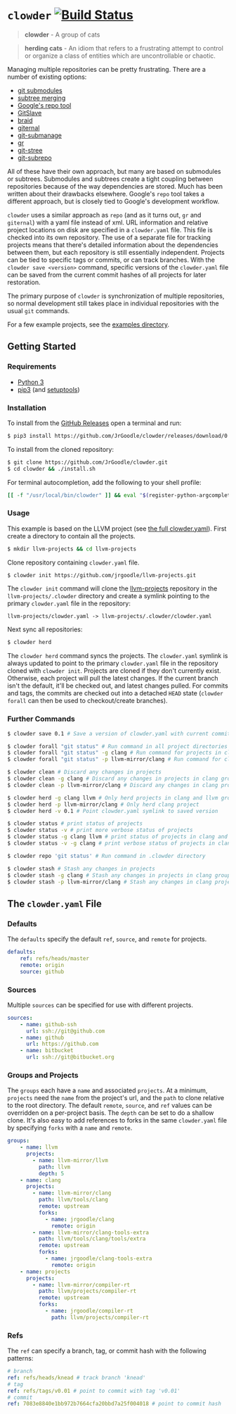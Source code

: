 # `clowder` [![Build Status](https://travis-ci.org/JrGoodle/clowder.svg)](https://travis-ci.org/JrGoodle/clowder)

> **clowder** - A group of cats

> **herding cats** - An idiom that refers to a frustrating attempt to control or organize a class of entities which are uncontrollable or chaotic.

Managing multiple repositories can be pretty frustrating. There are a number of existing options:

- [git submodules](https://git-scm.com/book/en/v2/Git-Tools-Submodules)
- [subtree merging](https://git-scm.com/book/en/v1/Git-Tools-Subtree-Merging)
- [Google's repo tool](https://code.google.com/p/git-repo/)
- [GitSlave](http://gitslave.sourceforge.net)
- [braid](https://github.com/cristibalan/braid)
- [giternal](https://github.com/patmaddox/giternal)
- [git-submanage](https://github.com/idbrii/git-submanage)
- [gr](https://github.com/mixu/gr)
- [git-stree](https://github.com/tdd/git-stree)
- [git-subrepo](https://github.com/ingydotnet/git-subrepo)

All of these have their own approach, but many are based on submodules or subtrees. Submodules and subtrees create a tight coupling between repositories because of the way dependencies are stored. Much has been written about their drawbacks elsewhere. Google's `repo` tool takes a different approach, but is closely tied to Google's development workflow.

`clowder` uses a similar approach as `repo` (and as it turns out, `gr` and `giternal`) with a yaml file instead of xml. URL information and relative project locations on disk are specified in a `clowder.yaml` file. This file is checked into its own repository. The use of a separate file for tracking projects means that there's detailed information about the dependencies between them, but each repository is still essentially independent. Projects can be tied to specific tags or commits, or can track branches. With the `clowder save <version>` command, specific versions of the `clowder.yaml` file can be saved from the current commit hashes of all projects for later restoration.

The primary purpose of `clowder` is synchronization of multiple repositories, so normal development still takes place in individual repositories with the usual `git` commands.

For a few example projects, see the [examples directory](https://github.com/JrGoodle/clowder/tree/master/examples).

## Getting Started

### Requirements

- [Python 3](https://www.python.org/downloads/)
- [pip3](https://pypi.python.org/pypi/pip) (and [setuptools](https://pypi.python.org/pypi/setuptools))

### Installation

To install from the [GitHub Releases](https://github.com/JrGoodle/clowder/releases) open a terminal and run:

```bash
$ pip3 install https://github.com/JrGoodle/clowder/releases/download/0.9.0/clowder-0.9.0-py3-none-any.whl
```

To install from the cloned repository:

```bash
$ git clone https://github.com/JrGoodle/clowder.git
$ cd clowder && ./install.sh
```

For terminal autocompletion, add the following to your shell profile:

```bash
[[ -f "/usr/local/bin/clowder" ]] && eval "$(register-python-argcomplete clowder)"
```

### Usage

This example is based on the LLVM project (see [the full clowder.yaml](https://github.com/JrGoodle/llvm-projects/blob/master/clowder.yaml)). First create a directory to contain all the projects.

```bash
$ mkdir llvm-projects && cd llvm-projects
```

Clone repository containing `clowder.yaml` file.

```bash
$ clowder init https://github.com/jrgoodle/llvm-projects.git
```

The `clowder init` command will clone the [llvm-projects](https://github.com/jrgoodle/llvm-projects.git) repository in the `llvm-projects/.clowder` directory and create a symlink pointing to the primary `clowder.yaml` file in the repository:

```
llvm-projects/clowder.yaml -> llvm-projects/.clowder/clowder.yaml
```

Next sync all repositories:

```bash
$ clowder herd
```

The `clowder herd` command syncs the projects. The `clowder.yaml` symlink is always updated to point to the primary `clowder.yaml` file in the repository cloned with `clowder init`. Projects are cloned if they don't currently exist. Otherwise, each project will pull the latest changes. If the current branch isn't the default, it'll be checked out, and latest changes pulled. For commits and tags, the commits are checked out into a detached `HEAD` state (`clowder forall` can then be used to checkout/create branches).

### Further Commands

```bash
$ clowder save 0.1 # Save a version of clowder.yaml with current commit sha's
```

```bash
$ clowder forall "git status" # Run command in all project directories
$ clowder forall "git status" -g clang # Run command for projects in clang group
$ clowder forall "git status" -p llvm-mirror/clang # Run command for clang project
```

```bash
$ clowder clean # Discard any changes in projects
$ clowder clean -g clang # Discard any changes in projects in clang group
$ clowder clean -p llvm-mirror/clang # Discard any changes in clang project
```

```bash
$ clowder herd -g clang llvm # Only herd projects in clang and llvm groups
$ clowder herd -p llvm-mirror/clang # Only herd clang project
$ clowder herd -v 0.1 # Point clowder.yaml symlink to saved version
```

```bash
$ clowder status # print status of projects
$ clowder status -v # print more verbose status of projects
$ clowder status -g clang llvm # print status of projects in clang and llvm groups
$ clowder status -v -g clang # print verbose status of projects in clang group
```

```bash
$ clowder repo 'git status' # Run command in .clowder directory
```

```bash
$ clowder stash # Stash any changes in projects
$ clowder stash -g clang # Stash any changes in projects in clang group
$ clowder stash -p llvm-mirror/clang # Stash any changes in clang project
```

## The `clowder.yaml` File

### Defaults

The `defaults` specify the default `ref`, `source`, and `remote` for projects.

```yaml
defaults:
    ref: refs/heads/master
    remote: origin
    source: github
```

### Sources

Multiple `sources` can be specified for use with different projects.

```yaml
sources:
    - name: github-ssh
      url: ssh://git@github.com
    - name: github
      url: https://github.com
    - name: bitbucket
      url: ssh://git@bitbucket.org
```

### Groups and Projects

The `groups` each have a `name` and associated `projects`.
At a minimum, `projects` need the `name` from the project's url, and the `path` to clone relative to the root directory.
The default `remote`, `source`, and `ref` values can be overridden on a per-project basis. The `depth` can be set to do a shallow clone. It's also easy to add references to forks in the same `clowder.yaml` file by specifying `forks` with a `name` and `remote`.

```yaml
groups:
    - name: llvm
      projects:
        - name: llvm-mirror/llvm
          path: llvm
          depth: 5
    - name: clang
      projects:
        - name: llvm-mirror/clang
          path: llvm/tools/clang
          remote: upstream
          forks:
            - name: jrgoodle/clang
              remote: origin
        - name: llvm-mirror/clang-tools-extra
          path: llvm/tools/clang/tools/extra
          remote: upstream
          forks:
            - name: jrgoodle/clang-tools-extra
              remote: origin
    - name: projects
      projects:
        - name: llvm-mirror/compiler-rt
          path: llvm/projects/compiler-rt
          remote: upstream
          forks:
            - name: jrgoodle/compiler-rt
              path: llvm/projects/compiler-rt
```

### Refs

The `ref` can specify a branch, tag, or commit hash with the following patterns:

```yaml
# branch
ref: refs/heads/knead # track branch 'knead'
# tag
ref: refs/tags/v0.01 # point to commit with tag 'v0.01'
# commit
ref: 7083e8840e1bb972b7664cfa20bbd7a25f004018 # point to commit hash
```

